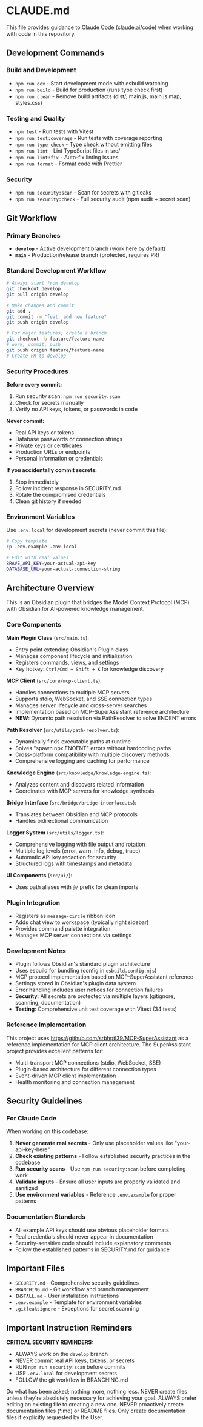 # CLAUDE.md

This file provides guidance to Claude Code (claude.ai/code) when working with code in this repository.

## Development Commands

### Build and Development

- `npm run dev` - Start development mode with esbuild watching
- `npm run build` - Build for production (runs type check first)
- `npm run clean` - Remove build artifacts (dist/, main.js, main.js.map, styles.css)

### Testing and Quality

- `npm test` - Run tests with Vitest
- `npm run test:coverage` - Run tests with coverage reporting
- `npm run type-check` - Type check without emitting files
- `npm run lint` - Lint TypeScript files in src/
- `npm run lint:fix` - Auto-fix linting issues
- `npm run format` - Format code with Prettier

### Security

- `npm run security:scan` - Scan for secrets with gitleaks
- `npm run security:check` - Full security audit (npm audit + secret scan)

## Git Workflow

### Primary Branches

- **`develop`** - Active development branch (work here by default)
- **`main`** - Production/release branch (protected, requires PR)

### Standard Development Workflow

```bash
# Always start from develop
git checkout develop
git pull origin develop

# Make changes and commit
git add .
git commit -m "feat: add new feature"
git push origin develop

# For major features, create a branch
git checkout -b feature/feature-name
# work, commit, push
git push origin feature/feature-name
# Create PR to develop
```

### Security Procedures

**Before every commit:**

1. Run security scan: `npm run security:scan`
2. Check for secrets manually
3. Verify no API keys, tokens, or passwords in code

**Never commit:**

- Real API keys or tokens
- Database passwords or connection strings
- Private keys or certificates
- Production URLs or endpoints
- Personal information or credentials

**If you accidentally commit secrets:**

1. Stop immediately
2. Follow incident response in SECURITY.md
3. Rotate the compromised credentials
4. Clean git history if needed

### Environment Variables

Use `.env.local` for development secrets (never commit this file):

```bash
# Copy template
cp .env.example .env.local

# Edit with real values
BRAVE_API_KEY=your-actual-api-key
DATABASE_URL=your-actual-connection-string
```

## Architecture Overview

This is an Obsidian plugin that bridges the Model Context Protocol (MCP) with Obsidian for AI-powered knowledge management.

### Core Components

**Main Plugin Class** (`src/main.ts`):

- Entry point extending Obsidian's Plugin class
- Manages component lifecycle and initialization
- Registers commands, views, and settings
- Key hotkey: `Ctrl/Cmd + Shift + K` for knowledge discovery

**MCP Client** (`src/core/mcp-client.ts`):

- Handles connections to multiple MCP servers
- Supports stdio, WebSocket, and SSE connection types
- Manages server lifecycle and cross-server searches
- Implementation based on MCP-SuperAssistant reference architecture
- **NEW**: Dynamic path resolution via PathResolver to solve ENOENT errors

**Path Resolver** (`src/utils/path-resolver.ts`):

- Dynamically finds executable paths at runtime
- Solves "spawn npx ENOENT" errors without hardcoding paths
- Cross-platform compatibility with multiple discovery methods
- Comprehensive logging and caching for performance

**Knowledge Engine** (`src/knowledge/knowledge-engine.ts`):

- Analyzes content and discovers related information
- Coordinates with MCP servers for knowledge synthesis

**Bridge Interface** (`src/bridge/bridge-interface.ts`):

- Translates between Obsidian and MCP protocols
- Handles bidirectional communication

**Logger System** (`src/utils/logger.ts`):

- Comprehensive logging with file output and rotation
- Multiple log levels (error, warn, info, debug, trace)
- Automatic API key redaction for security
- Structured logs with timestamps and metadata

**UI Components** (`src/ui/`):

- Uses path aliases with `@/` prefix for clean imports

### Plugin Integration

- Registers as `message-circle` ribbon icon
- Adds chat view to workspace (typically right sidebar)
- Provides command palette integration
- Manages MCP server connections via settings

### Development Notes

- Plugin follows Obsidian's standard plugin architecture
- Uses esbuild for bundling (config in `esbuild.config.mjs`)
- MCP protocol implementation based on MCP-SuperAssistant reference
- Settings stored in Obsidian's plugin data system
- Error handling includes user notices for connection failures
- **Security**: All secrets are protected via multiple layers (gitignore, scanning, documentation)
- **Testing**: Comprehensive unit test coverage with Vitest (34 tests)

### Reference Implementation

This project uses <https://github.com/srbhptl39/MCP-SuperAssistant> as a reference implementation for MCP client architecture. The SuperAssistant project provides excellent patterns for:

- Multi-transport MCP connections (stdio, WebSocket, SSE)
- Plugin-based architecture for different connection types
- Event-driven MCP client implementation
- Health monitoring and connection management

## Security Guidelines

### For Claude Code

When working on this codebase:

1. **Never generate real secrets** - Only use placeholder values like "your-api-key-here"
2. **Check existing patterns** - Follow established security practices in the codebase
3. **Run security scans** - Use `npm run security:scan` before completing work
4. **Validate inputs** - Ensure all user inputs are properly validated and sanitized
5. **Use environment variables** - Reference `.env.example` for proper patterns

### Documentation Standards

- All example API keys should use obvious placeholder formats
- Real credentials should never appear in documentation
- Security-sensitive code should include explanatory comments
- Follow the established patterns in SECURITY.md for guidance

## Important Files

- `SECURITY.md` - Comprehensive security guidelines
- `BRANCHING.md` - Git workflow and branch management
- `INSTALL.md` - User installation instructions
- `.env.example` - Template for environment variables
- `.gitleaksignore` - Exceptions for secret scanning

## Important Instruction Reminders

**CRITICAL SECURITY REMINDERS:**

- ALWAYS work on the `develop` branch
- NEVER commit real API keys, tokens, or secrets
- RUN `npm run security:scan` before commits
- USE `.env.local` for development secrets
- FOLLOW the git workflow in BRANCHING.md

Do what has been asked; nothing more, nothing less.
NEVER create files unless they're absolutely necessary for achieving your goal.
ALWAYS prefer editing an existing file to creating a new one.
NEVER proactively create documentation files (*.md) or README files. Only create documentation files if explicitly requested by the User.
